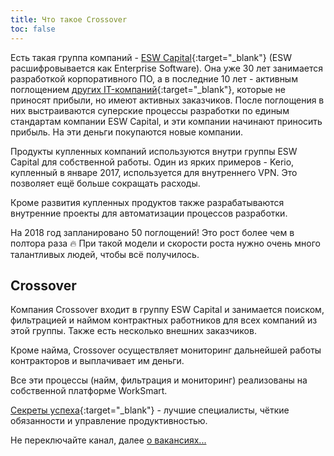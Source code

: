 ```yaml
---
title: Что такое Crossover
toc: false
---
```

Есть такая группа компаний - [ESW Capital](http://www.eswcapital.com/who-we-are/){:target="_blank"} (ESW расшифровывается как Enterprise Software).
Она уже 30 лет занимается разработкой корпоративного ПО, а в последние 10 лет - активным поглощением [других IT-компаний](http://www.eswcapital.com/portfolio/){:target="_blank"}, которые не приносят прибыли, но имеют активных заказчиков. 
После поглощения в них выстраиваются суперские процессы разработки по единым стандартам компании ESW Capital, и эти компании начинают приносить прибыль.
На эти деньги покупаются новые компании.

Продукты купленных компаний используются внутри группы ESW Capital для собственной работы. 
Один из ярких примеров - Kerio, купленный в январе 2017, используется для внутреннего VPN. 
Это позволяет ещё больше сокращать расходы.

Кроме развития купленных продуктов также разрабатываются внутренние проекты для автоматизации процессов разработки.

На 2018 год запланировано 50 поглощений! Это рост более чем в полтора раза :fire: При такой модели и скорости роста нужно очень много талантливых людей, чтобы всё получилось.

## Crossover

Компания Crossover входит в группу ESW Capital и занимается поиском, фильтрацией и наймом контрактных работников для всех компаний из этой группы. Также есть несколько внешних заказчиков.

Кроме найма, Crossover осуществляет мониторинг дальнейшей работы контракторов и выплачивает им деньги.

Все эти процессы (найм, фильтрация и мониторинг) реализованы на собственной платформе WorkSmart.

[Секреты успеха](https://www.crossover.com/#secrets-to-our-success){:target="_blank"} - лучшие специалисты, чёткие обязанности и управление продуктивностью.

Не переключайте канал, далее [о вакансиях...](../applicants/jobs/)

